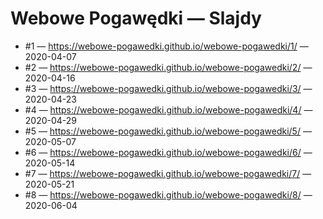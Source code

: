# Webowe Pogawędki — Slajdy

* #1 — <https://webowe-pogawedki.github.io/webowe-pogawedki/1/> — 2020-04-07
* #2 — <https://webowe-pogawedki.github.io/webowe-pogawedki/2/> — 2020-04-16
* #3 — <https://webowe-pogawedki.github.io/webowe-pogawedki/3/> — 2020-04-23
* #4 — <https://webowe-pogawedki.github.io/webowe-pogawedki/4/> — 2020-04-29
* #5 — <https://webowe-pogawedki.github.io/webowe-pogawedki/5/> — 2020-05-07
* #6 — <https://webowe-pogawedki.github.io/webowe-pogawedki/6/> — 2020-05-14
* #7 — <https://webowe-pogawedki.github.io/webowe-pogawedki/7/> — 2020-05-21
* #8 — <https://webowe-pogawedki.github.io/webowe-pogawedki/8/> — 2020-06-04

